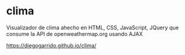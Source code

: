 # clima
Visualizador de clima ahecho en HTML, CSS, JavaScript, JQuery que consume la API de openweathermap.org usando AJAX

https://diegogarrido.github.io/clima/
